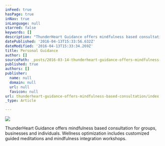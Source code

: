 ```yaml
---
inFeed: true
hasPage: true
inNav: true
inLanguage: null
starred: false
keywords: []
description: "ThunderHeart Guidance offers mindfulness based consultation for groups, businesses and individuals. Wellness optimization includes customized guided meditations and mindfulness integration workshops.\_"
datePublished: '2016-04-13T15:33:56.632Z'
dateModified: '2016-04-13T15:33:34.269Z'
title: Personal Guidance
author: []
sourcePath: _posts/2016-03-14-thunderheart-guidance-offers-mindfulness-based-consultation.md
published: true
authors: []
publisher:
  name: null
  domain: null
  url: null
  favicon: null
url: thunderheart-guidance-offers-mindfulness-based-consultation/index.html
_type: Article

---
```

![](https://the-grid-user-content.s3-us-west-2.amazonaws.com/33cceb93-2c5c-4926-8d44-5874b485bb99.jpg)

ThunderHeart Guidance offers mindfulness based consultation for groups, businesses and individuals. Wellness optimization includes customized guided meditations and mindfulness integration workshops.